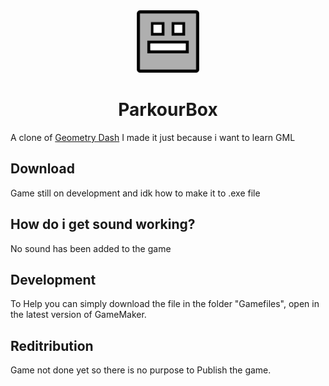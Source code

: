 <div align="center">
<img src="./logo.png" width="100" height="100" alt="The Geomery dash Gray block as the logo">

# ParkourBox
</div>

A clone of [Geometry Dash](https://geometrydash.io/) I made it just because i want to learn GML

## Download

Game still on development and idk how to make it to .exe file

## How do i get sound working?

No sound has been added to the game

## Development

To Help you can simply download the file in the folder "Gamefiles", open in the latest version of GameMaker.

## Reditribution

Game not done yet so there is no purpose to Publish the game.
